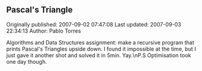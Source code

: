 ## Pascal's Triangle 
Originally published: 2007-09-02 07:47:08 
Last updated: 2007-09-03 22:34:13 
Author: Pablo Torres 
 
Algorithms and Data Structures assignment: make a recursive program that prints Pascal's Triangles upside down. I found it impossible at the time, but I just gave it another shot and solved it in 5min. Yay.\nP.S Optimisation took one day though.
